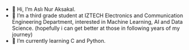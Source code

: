 - 👋 Hi, I’m Aslı Nur Aksakal.
- 👀 I’m a third grade student at IZTECH Electronics and Communication Engineering Department, interested in Machine Learning, AI and Data Science. (hopefully i can get better at those in following years of my journey)
- 🌱 I’m currently learning C and Python.

<!---
asliak/asliak is a ✨ special ✨ repository because its `README.md` (this file) appears on your GitHub profile.
You can click the Preview link to take a look at your changes.
--->

